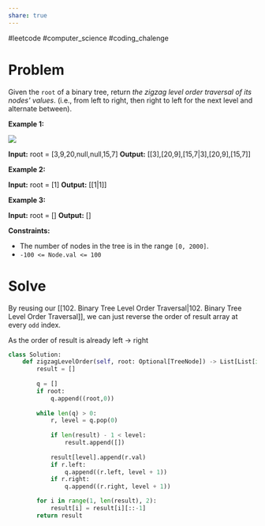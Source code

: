 ```yaml
---
share: true
---
```

#leetcode #computer_science #coding_chalenge

# Problem

Given the `root` of a binary tree, return _the zigzag level order traversal of its nodes' values_. (i.e., from left to right, then right to left for the next level and alternate between).

**Example 1:**

![](https://assets.leetcode.com/uploads/2021/02/19/tree1.jpg)

**Input:** root = [3,9,20,null,null,15,7]
**Output:** [[3],[20,9],[15,7|3],[20,9],[15,7]]

**Example 2:**

**Input:** root = [1]
**Output:** [[1|1]]

**Example 3:**

**Input:** root = []
**Output:** []

**Constraints:**

- The number of nodes in the tree is in the range `[0, 2000]`.
- `-100 <= Node.val <= 100`

# Solve

By reusing our [[102. Binary Tree Level Order Traversal|102. Binary Tree Level Order Traversal]], we can just reverse the order of result array at every `odd` index.

As the order of result is already left -> right

```python
class Solution:
    def zigzagLevelOrder(self, root: Optional[TreeNode]) -> List[List[int]]:
        result = []
        
        q = []
        if root:
            q.append((root,0))
            
        while len(q) > 0:
            r, level = q.pop(0)
            
            if len(result) - 1 < level:
                result.append([])
            
            result[level].append(r.val)
            if r.left:
                q.append((r.left, level + 1))
            if r.right:
                q.append((r.right, level + 1))

        for i in range(1, len(result), 2):
            result[i] = result[i][::-1]
        return result
```